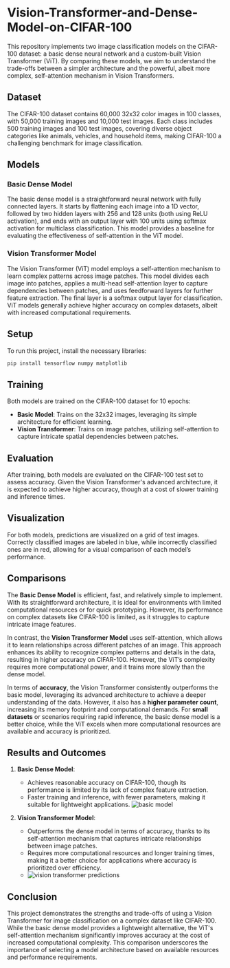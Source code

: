# Vision-Transformer-and-Dense-Model-on-CIFAR-100

This repository implements two image classification models on the CIFAR-100 dataset: a basic dense neural network and a custom-built Vision Transformer (ViT). By comparing these models, we aim to understand the trade-offs between a simpler architecture and the powerful, albeit more complex, self-attention mechanism in Vision Transformers.


## Dataset
The CIFAR-100 dataset contains 60,000 32x32 color images in 100 classes, with 50,000 training images and 10,000 test images. Each class includes 500 training images and 100 test images, covering diverse object categories like animals, vehicles, and household items, making CIFAR-100 a challenging benchmark for image classification.

## Models

### Basic Dense Model
The basic dense model is a straightforward neural network with fully connected layers. It starts by flattening each image into a 1D vector, followed by two hidden layers with 256 and 128 units (both using ReLU activation), and ends with an output layer with 100 units using softmax activation for multiclass classification. This model provides a baseline for evaluating the effectiveness of self-attention in the ViT model.

### Vision Transformer Model
The Vision Transformer (ViT) model employs a self-attention mechanism to learn complex patterns across image patches. This model divides each image into patches, applies a multi-head self-attention layer to capture dependencies between patches, and uses feedforward layers for further feature extraction. The final layer is a softmax output layer for classification. ViT models generally achieve higher accuracy on complex datasets, albeit with increased computational requirements.

## Setup
To run this project, install the necessary libraries:
```bash
pip install tensorflow numpy matplotlib
```

## Training
Both models are trained on the CIFAR-100 dataset for 10 epochs:
- **Basic Model**: Trains on the 32x32 images, leveraging its simple architecture for efficient learning.
- **Vision Transformer**: Trains on image patches, utilizing self-attention to capture intricate spatial dependencies between patches.

## Evaluation
After training, both models are evaluated on the CIFAR-100 test set to assess accuracy. Given the Vision Transformer's advanced architecture, it is expected to achieve higher accuracy, though at a cost of slower training and inference times.

## Visualization
For both models, predictions are visualized on a grid of test images. Correctly classified images are labeled in blue, while incorrectly classified ones are in red, allowing for a visual comparison of each model’s performance.

## Comparisons

The **Basic Dense Model** is efficient, fast, and relatively simple to implement. With its straightforward architecture, it is ideal for environments with limited computational resources or for quick prototyping. However, its performance on complex datasets like CIFAR-100 is limited, as it struggles to capture intricate image features.

In contrast, the **Vision Transformer Model** uses self-attention, which allows it to learn relationships across different patches of an image. This approach enhances its ability to recognize complex patterns and details in the data, resulting in higher accuracy on CIFAR-100. However, the ViT’s complexity requires more computational power, and it trains more slowly than the dense model.

In terms of **accuracy**, the Vision Transformer consistently outperforms the basic model, leveraging its advanced architecture to achieve a deeper understanding of the data. However, it also has a **higher parameter count**, increasing its memory footprint and computational demands. For **small datasets** or scenarios requiring rapid inference, the basic dense model is a better choice, while the ViT excels when more computational resources are available and accuracy is prioritized.

## Results and Outcomes

1. **Basic Dense Model**:
   - Achieves reasonable accuracy on CIFAR-100, though its performance is limited by its lack of complex feature extraction.
   - Faster training and inference, with fewer parameters, making it suitable for lightweight applications.
     ![basic model](https://github.com/user-attachments/assets/e1fd1d5c-8f91-46b6-ad4f-a43ff36cc504)


2. **Vision Transformer Model**:
   - Outperforms the dense model in terms of accuracy, thanks to its self-attention mechanism that captures intricate relationships between image patches.
   - Requires more computational resources and longer training times, making it a better choice for applications where accuracy is prioritized over efficiency.
   - ![vision transformer predictions](https://github.com/user-attachments/assets/e1d300e8-15ab-434e-8036-486827202997)


## Conclusion
This project demonstrates the strengths and trade-offs of using a Vision Transformer for image classification on a complex dataset like CIFAR-100. While the basic dense model provides a lightweight alternative, the ViT's self-attention mechanism significantly improves accuracy at the cost of increased computational complexity. This comparison underscores the importance of selecting a model architecture based on available resources and performance requirements.
